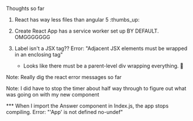Thoughts so far

1. React has way less files than angular 5 :thumbs_up:

2. Create React App has a service worker set up BY DEFAULT. OMGGGGGGG

3. Label isn't a JSX tag?? Error: "Adjacent JSX elements must be wrapped in an enclosing tag"

	- Looks like there must be a parent-level div wrapping everything. :shrug:

Note: Really dig the react error messages so far

Note: I did have to stop the timer about half way through to figure out what was going on with my new component

*** When I import the Answer component in Index.js, the app stops compiling. Error: "'App' is not defined  no-undef"
